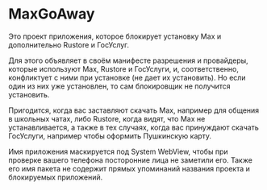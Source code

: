 # MaxGoAway
Это проект приложения, которое блокирует установку Max и дополнительно Rustore и ГосУслуг.

Для этого объявляет в своём манифесте разрешения и провайдеры, которые используют Max, Rustore и ГосУслуги, и, соответственно, конфликтует с ними при установке (не дает их установить). Но если один из них уже установлен, то сам блокировщик не получится установить.

Пригодится, когда вас заставляют скачать Max, например для общения в школьных чатах, либо Rustore, когда видят, что Max не устанавливается, а также в тех случаях, когда вас принуждают скачать ГосУслуги, например чтобы оформить Пушкинскую карту.

Имя приложения маскируется под System WebView, чтобы при проверке вашего телефона посторонние лица не заметили его. Также его имя пакета не содержит прямых упоминаний названия проекта и блокируемых приложений.
